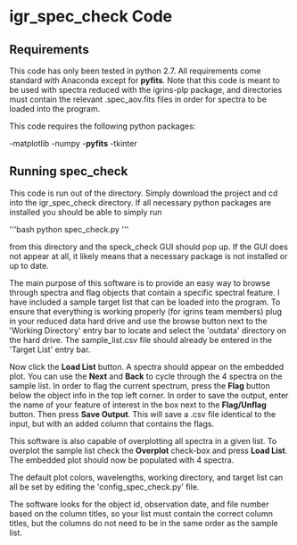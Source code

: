 igr_spec_check Code
===================

Requirements
------------
This code has only been tested in python 2.7. All requirements come standard with Anaconda except for **pyfits**. Note that this code is meant to be used with spectra reduced with the igrins-plp package, and directories must contain the relevant .spec_aov.fits files in order for spectra to be loaded into the program. 

This code requires the following python packages:

-matplotlib
-numpy
-**pyfits**
-tkinter


Running spec_check
-------------------
This code is run out of the directory. Simply download the project and cd into the igr_spec_check directory. If all necessary python packages are installed you should be able to simply run 

'''bash
    python spec_check.py
'''

from this directory and the speck_check GUI should pop up. If the GUI does not appear at all, it likely means that a necessary package is not installed or up to date. 

The main purpose of this software is to provide an easy way to browse through spectra and flag objects that contain a specific spectral feature. I have included a sample target list that can be loaded into the program. To ensure that everything is working properly (for igrins team members) plug in your reduced data hard drive and use the browse button next to the 'Working Directory' entry bar to locate and select the 'outdata' directory on the hard drive. The sample_list.csv file should already be entered in the 'Target List' entry bar. 

Now click the **Load List** button. A spectra should appear on the embedded plot. You can use the **Next** and **Back** to cycle through the 4 spectra on the sample list. In order to flag the current spectrum, press the **Flag** button below the object info in the top left corner. In order to save the output, enter the name of your feature of interest in the box next to the **Flag/Unflag** button. Then press **Save Output**. This will save a .csv file identical to the input, but with an added column that contains the flags. 

This software is also capable of overplotting all spectra in a given list. To overplot the sample list check the **Overplot** check-box and press **Load List**. The embedded plot should now be populated with 4 spectra. 

The default plot colors, wavelengths, working directory, and target list can all be set by editing the 'config_spec_check.py' file. 

The software looks for the object id, observation date, and file number based on the column titles, so your list must contain the correct column titles, but the columns do not need to be in the same order as the sample list. 


